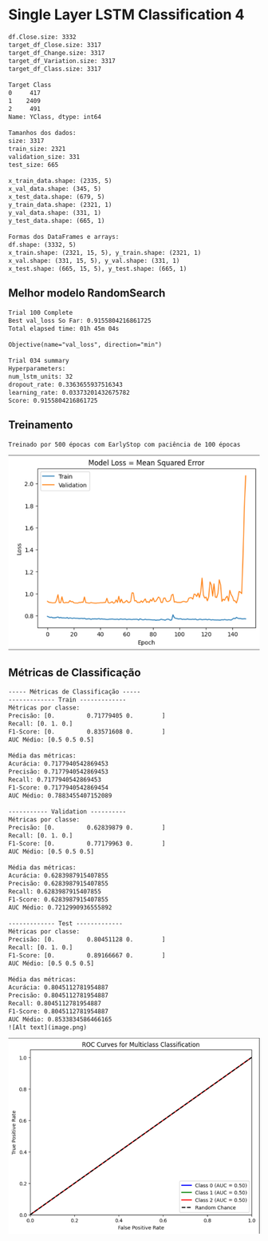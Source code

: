 # Single Layer LSTM Classification 4

    df.Close.size: 3332
    target_df_Close.size: 3317
    target_df_Change.size: 3317
    target_df_Variation.size: 3317
    target_df_Class.size: 3317

    Target Class
    0     417
    1    2409
    2     491
    Name: YClass, dtype: int64

    Tamanhos dos dados:
    size: 3317
    train_size: 2321
    validation_size: 331
    test_size: 665

    x_train_data.shape: (2335, 5)
    x_val_data.shape: (345, 5)
    x_test_data.shape: (679, 5)
    y_train_data.shape: (2321, 1)
    y_val_data.shape: (331, 1)
    y_test_data.shape: (665, 1)

    Formas dos DataFrames e arrays:
    df.shape: (3332, 5)
    x_train.shape: (2321, 15, 5), y_train.shape: (2321, 1)
    x_val.shape: (331, 15, 5), y_val.shape: (331, 1)
    x_test.shape: (665, 15, 5), y_test.shape: (665, 1)

## Melhor modelo RandomSearch
    Trial 100 Complete 
    Best val_loss So Far: 0.9155804216861725
    Total elapsed time: 01h 45m 04s

    Objective(name="val_loss", direction="min")

    Trial 034 summary
    Hyperparameters:
    num_lstm_units: 32
    dropout_rate: 0.3363655937516343
    learning_rate: 0.03373201432675782
    Score: 0.9155804216861725


## Treinamento 
    Treinado por 500 épocas com EarlyStop com paciência de 100 épocas
![Alt text](./img/loss4.png)

## Métricas de Classificação

    ----- Métricas de Classificação -----
    ------------- Train -------------
    Métricas por classe:
    Precisão: [0.         0.71779405 0.        ]
    Recall: [0. 1. 0.]
    F1-Score: [0.         0.83571608 0.        ]
    AUC Médio: [0.5 0.5 0.5]

    Média das métricas:
    Acurácia: 0.7177940542869453
    Precisão: 0.7177940542869453
    Recall: 0.7177940542869453
    F1-Score: 0.7177940542869454
    AUC Médio: 0.7883455407152089

    ----------- Validation ----------
    Métricas por classe:
    Precisão: [0.         0.62839879 0.        ]
    Recall: [0. 1. 0.]
    F1-Score: [0.         0.77179963 0.        ]
    AUC Médio: [0.5 0.5 0.5]

    Média das métricas:
    Acurácia: 0.6283987915407855
    Precisão: 0.6283987915407855
    Recall: 0.6283987915407855
    F1-Score: 0.6283987915407855
    AUC Médio: 0.7212990936555892

    ------------- Test -------------
    Métricas por classe:
    Precisão: [0.         0.80451128 0.        ]
    Recall: [0. 1. 0.]
    F1-Score: [0.         0.89166667 0.        ]
    AUC Médio: [0.5 0.5 0.5]

    Média das métricas:
    Acurácia: 0.8045112781954887
    Precisão: 0.8045112781954887
    Recall: 0.8045112781954887
    F1-Score: 0.8045112781954887
    AUC Médio: 0.8533834586466165
    ![Alt text](image.png)
![Alt text](./img/auc4.png)